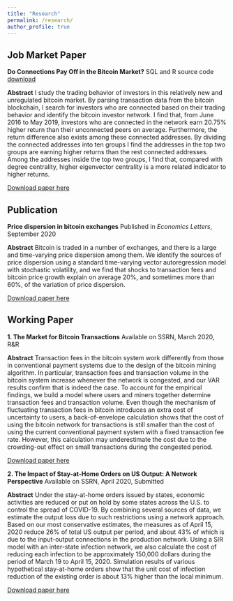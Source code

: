 ```yaml
---
title: "Research"
permalink: /research/
author_profile: true
---
```


## Job Market Paper
**Do Connections Pay Off in the Bitcoin Market?**
SQL and R source code [download](https://www.dropbox.com/sh/u9fonkhbnkxpree/AAAkEqAL0LfGGGnSy_xhVPJVa?dl=0) 

**Abstract** I study the trading behavior of investors in this relatively new and unregulated bitcoin market. By parsing transaction data from the bitcoin blockchain, I search for investors who are connected based on their trading behavior and identify the bitcoin investor network. I find that, from June 2016 to May 2019, investors who are connected in the network earn 20.75% higher return than their unconnected peers on average. Furthermore, the return difference also exists among these connected addresses. By dividing the connected addresses into ten groups I find the addresses in the top two groups are earning higher returns than the rest connected addresses. Among the addresses inside the top two groups, I find that, compared with degree centrality, higher eigenvector centrality is a more related indicator to higher returns. 

[Download paper here](https://www.dropbox.com/sh/u9fonkhbnkxpree/AAAkEqAL0LfGGGnSy_xhVPJVa?dl=0)
 
## Publication
**Price dispersion in bitcoin exchanges**
Published in *Economics Letters*, September 2020

**Abstract** Bitcoin is traded in a number of exchanges, and there is a large and time-varying price dispersion among them. We identify the sources of price dispersion using a standard time-varying vector autoregression model with stochastic volatility, and we find that shocks to transaction fees and bitcoin price growth explain on average 20%, and sometimes more than 60%, of the variation of price dispersion.

[Download paper here](https://doi.org/10.1016/j.econlet.2020.109379)

## Working Paper
**1. The Market for Bitcoin Transactions**
Available on SSRN, March 2020, R&R

**Abstract** Transaction fees in the bitcoin system work differently from those in conventional payment systems due to the design of the bitcoin mining algorithm. In particular, transaction fees and transaction volume in the bitcoin system increase whenever the network is congested, and our VAR results confirm that is indeed the case. To account for the empirical findings, we build a model where users and miners together determine transaction fees and transaction volume. Even though the mechanism of fluctuating transaction fees in bitcoin introduces an extra cost of uncertainty to users, a back-of-envelope calculation shows that the cost of using the bitcoin network for transactions is still smaller than the cost of using the current conventional payment system with a fixed transaction fee rate. However, this calculation may underestimate the cost due to the crowding-out effect on small transactions during the congested period.

[Download paper here](https://ssrn.com/abstract=3554458)

**2. The Impact of Stay-at-Home Orders on US Output: A Network Perspective**
Available on SSRN, April 2020, Submitted

**Abstract** Under the stay-at-home orders issued by states, economic activities are reduced or put on hold by some states across the U.S. to control the spread of COVID-19. By combining several sources of data, we estimate the output loss due to such restrictions using a network approach. Based on our most conservative estimates, the measures as of April 15, 2020 reduce 26% of total US output per period, and about 43% of which is due to the input-output connections in the production network. Using a SIR model with an inter-state infection network, we also calculate the cost of reducing each infection to be approximately 150,000 dollars during the period of March 19 to April 15, 2020. Simulation results of various hypothetical stay-at-home orders show that the unit cost of infection reduction of the existing order is about 13% higher than the local minimum.

[Download paper here](https://ssrn.com/abstract=3571866)
